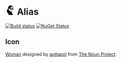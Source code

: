 # <img src='/src/icon.png' height='30px'> Alias

[![Build status](https://ci.appveyor.com/api/projects/status/9es21v2yrcugyyxk/branch/master?svg=true)](https://ci.appveyor.com/project/SimonCropp/Alias)
[![NuGet Status](https://img.shields.io/nuget/v/Alias.svg)](https://www.nuget.org/packages/Alias/)

## Icon

[Woman](https://thenounproject.com/term/woman/3424720/) designed by [auttapol](https://thenounproject.com/monsterku69) from [The Noun Project](https://thenounproject.com).
